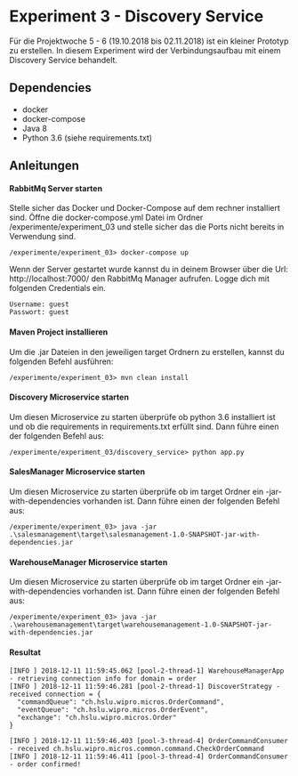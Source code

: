 # Experiment 3 - Discovery Service
Für die Projektwoche 5 - 6 (19.10.2018 bis 02.11.2018) ist ein kleiner Prototyp zu erstellen.
In diesem Experiment wird der Verbindungsaufbau mit einem Discovery Service behandelt.

## Dependencies
- docker
- docker-compose
- Java 8
- Python 3.6 (siehe requirements.txt)

## Anleitungen
#### RabbitMq Server starten
Stelle sicher das Docker und Docker-Compose auf dem rechner installiert sind.
Öffne die docker-compose.yml Datei im Ordner /experimente/experiment_03 und stelle sicher das die Ports nicht bereits in Verwendung sind.
```
/experimente/experiment_03> docker-compose up
```
Wenn der Server gestartet wurde kannst du in deinem Browser über die Url: http://localhost:7000/ den RabbitMq Manager aufrufen. Logge dich mit folgenden Credentials ein.
```
Username: guest
Passwort: guest
```
#### Maven Project installieren
Um die .jar Dateien in den jeweiligen target Ordnern zu erstellen, kannst du folgenden Befehl ausführen:
```
/experimente/experiment_03> mvn clean install
```

#### Discovery Microservice starten
Um diesen Microservice zu starten überprüfe ob python 3.6 installiert ist und ob die requirements in requirements.txt erfüllt sind. Dann führe einen der folgenden Befehl aus:
```
/experimente/experiment_03/discovery_service> python app.py
```

#### SalesManager Microservice starten
Um diesen Microservice zu starten überprüfe ob im target Ordner ein -jar-with-dependencies vorhanden ist. Dann führe einen der folgenden Befehl aus:
```
/experimente/experiment_03> java -jar .\salesmanagement\target\salesmanagement-1.0-SNAPSHOT-jar-with-dependencies.jar
```
#### WarehouseManager Microservice starten
Um diesen Microservice zu starten überprüfe ob im target Ordner ein -jar-with-dependencies vorhanden ist. Dann führe einen der folgenden Befehl aus:
```
/experimente/experiment_03> java -jar .\warehousemanagement\target\warehousemanagement-1.0-SNAPSHOT-jar-with-dependencies.jar
```

#### Resultat
```
[INFO ] 2018-12-11 11:59:45.062 [pool-2-thread-1] WarehouseManagerApp - retrieving connection info for domain = order
[INFO ] 2018-12-11 11:59:46.281 [pool-2-thread-1] DiscoverStrategy - received connection = {
  "commandQueue": "ch.hslu.wipro.micros.OrderCommand",
  "eventQueue": "ch.hslu.wipro.micros.OrderEvent",
  "exchange": "ch.hslu.wipro.micros.Order"
}

[INFO ] 2018-12-11 11:59:46.403 [pool-3-thread-4] OrderCommandConsumer - received ch.hslu.wipro.micros.common.command.CheckOrderCommand
[INFO ] 2018-12-11 11:59:46.411 [pool-3-thread-4] OrderCommandConsumer - order confirmed!
```